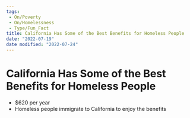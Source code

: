 ```yaml
---
tags:
 - On/Poverty
 - On/Homelessness
 - Type/Fun_Fact
title: California Has Some of the Best Benefits for Homeless People
date: "2022-07-19"
date modified: "2022-07-24"
---
```


# California Has Some of the Best Benefits for Homeless People
- $620 per year
- Homeless people immigrate to California to enjoy the benefits
